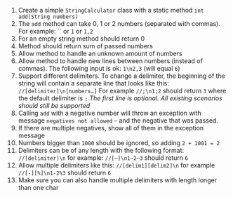1. Create a simple `StringCalculator` class with a static method `int add(String numbers)`
2. The `add` method can take 0, 1 or 2 numbers (separated with commas). For example: `` or `1` or `1,2`
3. For an empty string method should return 0
4. Method should return sum of passed numbers
5. Allow  method to handle an unknown amount of numbers
6. Allow method to handle new lines between numbers (instead of commas). The following input is ok: `1\n2,3` (will equal `6`)
7. Support different delimiters. 
To change a delimiter, the beginning of the string will contain a separate line that looks like this:
`//[delimiter]\n[numbers…]`
For example `//;\n1;2` should return `3` where the default delimiter is `;`
*The first line is optional. All existing scenarios should still be supported*
8. Calling `add` with a negative number will throw an exception with message `negatives not allowed` – and the negative that was passed. 
9. If there are multiple negatives, show all of them in the exception message
10. Numbers bigger than `1000` should be ignored, so adding `2 + 1001 = 2`
11. Delimiters can be of any length with the following format: `//[delimiter]\n` for example: `//[—]\n1—2—3` should return `6`
12. Allow multiple delimiters like this: `//[delim1][delim2]\n` for example `//[-][%]\n1-2%3` should return `6`
13. Make sure you can also handle multiple delimiters with length longer than one char